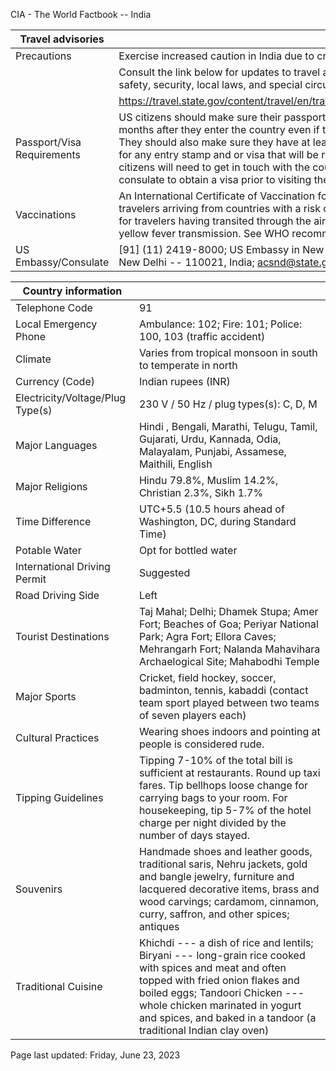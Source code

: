 CIA - The World Factbook -- India

| Travel advisories | |
| --- | --- |
| Precautions | Exercise increased caution in India due to crime and terrorism. |
| | Consult the link below for updates to travel advisories and statements on safety, security, local laws, and special circumstances in this country. |
| | <https://travel.state.gov/content/travel/en/traveladvisories/traveladvisories.html> |
| Passport/Visa Requirements | US citizens should make sure their passport will not expire for at least 6 months after they enter the country even if they do not intend to stay that long. They should also make sure they have at least 2 blank pages in their passport for any entry stamp and or visa that will be required. A visa is required. US citizens will need to get in touch with the country's embassy or nearest consulate to obtain a visa prior to visiting the country. |
| Vaccinations | An International Certificate of Vaccination for yellow fever is required for travelers arriving from countries with a risk of yellow fever transmission and for travelers having transited through the airport of a country with risk of yellow fever transmission. See WHO recommendations.  <http://www.who.int/> |
| US Embassy/Consulate | [91] (11) 2419-8000; US Embassy in New Delhi, Shantipath, Chanakyapuri, New Delhi -- 110021, India; acsnd@state.gov; https://in.usembassy.gov/ |

| Country information |  |
| --- | --- |
| Telephone Code | 91 |
| Local Emergency Phone | Ambulance: 102; Fire: 101; Police: 100, 103 (traffic accident) |
| Climate | Varies from tropical monsoon in south to temperate in north |
| Currency (Code) | Indian rupees (INR) |
| Electricity/Voltage/Plug Type(s) | 230 V / 50 Hz / plug types(s): C, D, M |
| Major Languages | Hindi , Bengali, Marathi, Telugu, Tamil, Gujarati, Urdu, Kannada, Odia, Malayalam, Punjabi, Assamese, Maithili, English |
| Major Religions | Hindu 79.8%, Muslim 14.2%, Christian 2.3%, Sikh 1.7% |
| Time Difference | UTC+5.5 (10.5 hours ahead of Washington, DC, during Standard Time) |
| Potable Water | Opt for bottled water |
| International Driving Permit | Suggested |
| Road Driving Side | Left |
| Tourist Destinations | Taj Mahal; Delhi; Dhamek Stupa; Amer Fort; Beaches of Goa; Periyar National Park; Agra Fort; Ellora Caves; Mehrangarh Fort; Nalanda Mahavihara Archaelogical Site; Mahabodhi Temple |
| Major Sports | Cricket, field hockey, soccer, badminton, tennis, kabaddi (contact team sport played between two teams of seven players each) |
| Cultural Practices | Wearing shoes indoors and pointing at people is considered rude. |
| Tipping Guidelines | Tipping 7-10% of the total bill is sufficient at restaurants. Round up taxi fares. Tip bellhops loose change for carrying bags to your room. For housekeeping, tip 5-7% of the hotel charge per night divided by the number of days stayed. |
| Souvenirs | Handmade shoes and leather goods, traditional saris, Nehru jackets, gold and bangle jewelry, furniture and lacquered decorative items, brass and wood carvings; cardamom, cinnamon, curry, saffron, and other spices; antiques |
| Traditional Cuisine | Khichdi --- a dish of rice and lentils; Biryani --- long-grain rice cooked with spices and meat and often topped with fried onion flakes and boiled eggs; Tandoori Chicken --- whole chicken marinated in yogurt and spices, and baked in a tandoor (a traditional Indian clay oven) |

Page last updated: Friday, June 23, 2023
